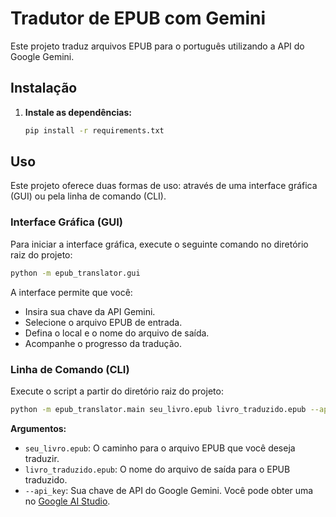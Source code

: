 # Tradutor de EPUB com Gemini

Este projeto traduz arquivos EPUB para o português utilizando a API do Google Gemini.

## Instalação

1.  **Instale as dependências:**

    ```bash
    pip install -r requirements.txt
    ```

## Uso

Este projeto oferece duas formas de uso: através de uma interface gráfica (GUI) ou pela linha de comando (CLI).

### Interface Gráfica (GUI)

Para iniciar a interface gráfica, execute o seguinte comando no diretório raiz do projeto:

```bash
python -m epub_translator.gui
```

A interface permite que você:

*   Insira sua chave da API Gemini.
*   Selecione o arquivo EPUB de entrada.
*   Defina o local e o nome do arquivo de saída.
*   Acompanhe o progresso da tradução.

### Linha de Comando (CLI)

Execute o script a partir do diretório raiz do projeto:

```bash
python -m epub_translator.main seu_livro.epub livro_traduzido.epub --api_key SUA_CHAVE_API
```

**Argumentos:**

*   `seu_livro.epub`: O caminho para o arquivo EPUB que você deseja traduzir.
*   `livro_traduzido.epub`: O nome do arquivo de saída para o EPUB traduzido.
*   `--api_key`: Sua chave de API do Google Gemini. Você pode obter uma no [Google AI Studio](https://aistudio.google.com/app/apikey).
